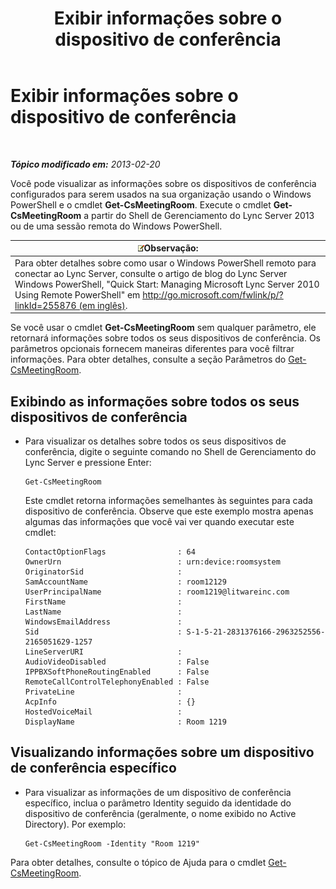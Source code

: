 ﻿---
title: Exibir informações sobre o dispositivo de conferência
TOCTitle: Exibir informações sobre o dispositivo de conferência
ms:assetid: 838bdbf8-8b68-4eb6-8fa3-45bfd5b0b1cd
ms:mtpsurl: https://technet.microsoft.com/pt-br/library/JJ994043(v=OCS.15)
ms:contentKeyID: 52057667
ms.date: 05/19/2016
mtps_version: v=OCS.15
ms.translationtype: HT
---

# Exibir informações sobre o dispositivo de conferência

 

_**Tópico modificado em:** 2013-02-20_

Você pode visualizar as informações sobre os dispositivos de conferência configurados para serem usados na sua organização usando o Windows PowerShell e o cmdlet **Get-CsMeetingRoom**. Execute o cmdlet **Get-CsMeetingRoom** a partir do Shell de Gerenciamento do Lync Server 2013 ou de uma sessão remota do Windows PowerShell.

<table>
<thead>
<tr class="header">
<th><img src="images/Gg425756.note(OCS.15).gif" title="note" alt="note" />Observação:</th>
</tr>
</thead>
<tbody>
<tr class="odd">
<td>Para obter detalhes sobre como usar o Windows PowerShell remoto para conectar ao Lync Server, consulte o artigo de blog do Lync Server Windows PowerShell, &quot;Quick Start: Managing Microsoft Lync Server 2010 Using Remote PowerShell&quot; em <a href="http://go.microsoft.com/fwlink/p/?linkid=255876">http://go.microsoft.com/fwlink/p/?linkId=255876 (em inglês)</a>.</td>
</tr>
</tbody>
</table>


Se você usar o cmdlet **Get-CsMeetingRoom** sem qualquer parâmetro, ele retornará informações sobre todos os seus dispositivos de conferência. Os parâmetros opcionais fornecem maneiras diferentes para você filtrar informações. Para obter detalhes, consulte a seção Parâmetros do [Get-CsMeetingRoom](get-csmeetingroom.md).


## Exibindo as informações sobre todos os seus dispositivos de conferência

  - Para visualizar os detalhes sobre todos os seus dispositivos de conferência, digite o seguinte comando no Shell de Gerenciamento do Lync Server e pressione Enter:
    
        Get-CsMeetingRoom
    
    Este cmdlet retorna informações semelhantes às seguintes para cada dispositivo de conferência. Observe que este exemplo mostra apenas algumas das informações que você vai ver quando executar este cmdlet:
    
        ContactOptionFlags                : 64
        OwnerUrn                          : urn:device:roomsystem
        OriginatorSid                     :
        SamAccountName                    : room12129
        UserPrincipalName                 : room1219@litwareinc.com
        FirstName                         : 
        LastName                          :
        WindowsEmailAddress               :
        Sid                               : S-1-5-21-2831376166-2963252556-2165051629-1257
        LineServerURI                     :
        AudioVideoDisabled                : False
        IPPBXSoftPhoneRoutingEnabled      : False
        RemoteCallControlTelephonyEnabled : False
        PrivateLine                       :
        AcpInfo                           : {}
        HostedVoiceMail                   :
        DisplayName                       : Room 1219

## Visualizando informações sobre um dispositivo de conferência específico

  - Para visualizar as informações de um dispositivo de conferência específico, inclua o parâmetro Identity seguido da identidade do dispositivo de conferência (geralmente, o nome exibido no Active Directory). Por exemplo:
    
        Get-CsMeetingRoom -Identity "Room 1219"

Para obter detalhes, consulte o tópico de Ajuda para o cmdlet [Get-CsMeetingRoom](get-csmeetingroom.md).

